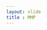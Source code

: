 ```yaml
---
layout: slide
title : MMP
---
```

<section class="slides__chapter">
    <section data-markdown="./pages/0-0-0__gdm.md" class="slides__homepage"></section>
</section>
<section class="slides__chapter slides__chapter--profile">
    <section data-markdown="./pages/A-0-0__profiel.md" class="slides__chapter-intro" data-background-color="#E90"></section>
    <section data-markdown="./pages/A-A-0__profiel__clipo.md"></section>
    <section data-markdown="./pages/A-B-0__profiel__tijdsbesteding.md"></section>
    <section data-markdown="./pages/A-C-0__profiel__wanm.md"></section>
    <section data-markdown="./pages/A-D-0__profiel__av3.md"></section>
</section>
<section class="slides__chapter slides__chapter--jobs">
    <section data-markdown="./pages/B-0-0__jobs.md" class="slides__chapter-intro" data-background-color="#0AC"></section>
    <section data-markdown="./pages/B-A-0__jobs__web.md"></section>
    <section data-markdown="./pages/B-B-0__jobs__cms.md"></section>
    <section data-markdown="./pages/B-C-0__jobs__tavc.md"></section>
    <section data-markdown="./pages/B-D-0__jobs__verder.md"></section>
</section>
<section class="slides__chapter slides__chapter--inhoud">
    <section data-markdown="./pages/C-0-0__inhoud.md" class="slides__chapter-intro" data-background-color="#C07"></section>
    <section data-markdown="./pages/C-A-0__inhoud__wanm.md"></section>
    <section data-markdown="./pages/C-B-0__inhoud__wanm.md"></section>
    <section data-markdown="./pages/C-C-0__inhoud__wanm.md"></section>
    <section data-markdown="./pages/C-D-0__inhoud__wanm.md"></section>
    <section data-markdown="./pages/C-E-0__inhoud__av3.md"></section>
    <section data-markdown="./pages/C-F-0__inhoud__av3.md"></section>
</section>
<section class="slides__chapter slides__chapter--programma">
    <section data-markdown="./pages/D-0-0__programma.md" class="slides__chapter-intro" data-background-color="#BC0"></section>
    <section data-markdown="./pages/D-A-0__programma__s1.md"></section>
    <section data-markdown="./pages/D-B-0__programma__s2.md"></section>
</section>
<section class="slides__chapter slides__chapter--programma">
    <section data-markdown="./pages/E-0-0__programma-new-media-development.md" class="slides__chapter-intro" data-background-color="#BC0"></section>
    <section data-markdown="./pages/D-A-0__programma__s1.md"></section>
    <section data-markdown="./pages/D-B-0__programma__s2.md"></section>
    <section data-markdown="./pages/E-A-0__programma-new-media-development__s3.md"></section>
    <section data-markdown="./pages/E-B-0__programma-new-media-development__s4.md"></section>
    <section data-markdown="./pages/E-C-0__programma-new-media-development__s5.md"></section>
    <section data-markdown="./pages/E-D-0__programma-new-media-development__s6.md"></section>
</section>
<section class="slides__chapter slides__chapter--programma">
    <section data-markdown="./pages/F-0-0__programma-audiovideo-creation.md" class="slides__chapter-intro" data-background-color="#BC0"></section>
    <section data-markdown="./pages/D-A-0__programma__s1.md"></section>
    <section data-markdown="./pages/D-B-0__programma__s2.md"></section>
    <section data-markdown="./pages/F-A-0__programma-audiovideo-creation__s3.md"></section>
    <section data-markdown="./pages/F-B-0__programma-audiovideo-creation__s4.md"></section>
    <section data-markdown="./pages/F-C-0__programma-audiovideo-creation__s5.md"></section>
    <section data-markdown="./pages/F-D-0__programma-audiovideo-creation__s6.md"></section>
</section>
